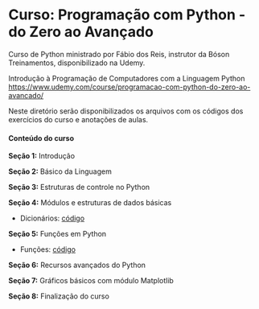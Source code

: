 # Curso: Programação com Python - do Zero ao Avançado

Curso de Python ministrado por Fábio dos Reis, instrutor da Bóson Treinamentos, disponibilizado na Udemy.

Introdução à Programação de Computadores com a Linguagem Python  
https://www.udemy.com/course/programacao-com-python-do-zero-ao-avancado/

Neste diretório serão disponibilizados os arquivos com os códigos dos exercícios do curso e anotações de aulas.

#### Conteúdo do curso

**Seção 1:** Introdução

**Seção 2:** Básico da Linguagem

**Seção 3:** Estruturas de controle no Python

**Seção 4:** Módulos e estruturas de dados básicas
- Dicionários: [código](dicionarios.ipynb)

**Seção 5:** Funções em Python
- Funções: [código](funcoes.ipynb)

**Seção 6:** Recursos avançados do Python

**Seção 7:** Gráficos básicos com módulo Matplotlib

**Seção 8:** Finalização do curso
